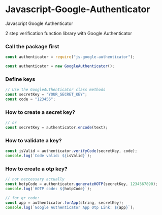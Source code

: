 # Javascript-Google-Authenticator

Javascript Google Authenticator

2 step verification function library with Google Authenticator

### Call the package first

```js
const authenticator = require("js-google-authenticator");

const authenticator = new GoogleAuthenticator();
```

### Define keys

```js
// Use the GoogleAuthenticator class methods
const secretKey = "YOUR_SECRET_KEY";
const code = "123456";
```

### How to create a secret key?

```js
// or
const secretKey = authenticator.encode(text);
```

### How to validate a key?

```js
const isValid = authenticator.verifyCode(secretKey, code);
console.log(`Code valid: ${isValid}`);
```

### How to create a otp key?

```js
// not neccessary actually
const hotpCode = authenticator.generateHOTP(secretKey, 1234567890);
console.log(`HOTP code: ${hotpCode}`);

// for qr code:
const app = authenticator.forApp(string, secretKey);
console.log(`Google Authenticator App Otp Link: ${app}`);
```
